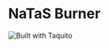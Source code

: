 # NaTaS Burner

![Built with Taquito][logo]



[logo]: https://raw.githubusercontent.com/ecadlabs/taquito-boilerplate/master/assets/built-with-taquito.png "Built with Taquito"
